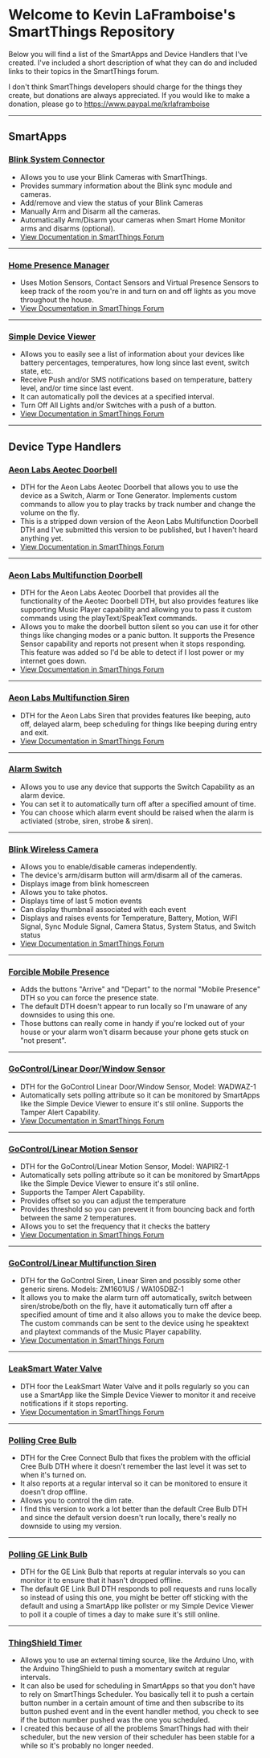 <a name="ReadMeAnchor"></a>
<h1>Welcome to Kevin LaFramboise's SmartThings Repository</h1>

Below you will find a list of the SmartApps and Device Handlers that I've created.  I've included a short description of what they can do and included links to their topics in the SmartThings forum.

I don't think SmartThings developers should charge for the things they create, but donations are always appreciated.  If you would like to make a donation, please go to https://www.paypal.me/krlaframboise

<hr />

<h2>SmartApps</h2>

<h3><a href="https://github.com/krlaframboise/SmartThings/blob/master/smartapps/krlaframboise/blink-system-connector.src/blink-system-connector.groovy">Blink System Connector</a></h3>

<ul>
<li>Allows you to use your Blink Cameras with SmartThings.<br /></li>
<li>Provides summary information about the Blink sync module and cameras.<br /></li>

<li>Add/remove and view the status of your Blink Cameras<br /></li>

<li>Manually Arm and Disarm all the cameras.<br /></li>

<li>Automatically Arm/Disarm your cameras when Smart Home Monitor arms and disarms (optional).<br /></li>

<li><a href="https://community.smartthings.com/t/release-blink-camera-device-handler-smartapp/44100?u=krlaframboise">View Documentation in SmartThings Forum</a></li>
</ul>

<hr />

<h3><a href="https://github.com/krlaframboise/SmartThings/blob/master/smartapps/krlaframboise/home-presence-manager.src/home-presence-manager.groovy">Home Presence Manager</a></h3>
<ul>
<li>Uses Motion Sensors, Contact Sensors and Virtual Presence Sensors to keep track of the room you're in and turn on and off lights as you move throughout the house.<br /></li>

<li><a href="https://community.smartthings.com/t/release-home-presence-manager/48449?u=krlaframboise">View Documentation in SmartThings Forum</a></li>
</ul>

<hr />

<h3><a href="https://github.com/krlaframboise/SmartThings/blob/master/smartapps/krlaframboise/simple-device-viewer.src/simple-device-viewer.groovy">Simple Device Viewer</a></h3>

<ul>
<li>Allows you to easily see a list of information about your devices like battery percentages, temperatures, how long since last event, switch state, etc.<br /></li>

<li>Receive Push and/or SMS notifications based on temperature, battery level, and/or time since last event.<br /></li>

<li>It can automatically poll the devices at a specified interval.<br /></li>

<li>Turn Off All Lights and/or Switches with a push of a button.<br /></li>

<li><a href="https://community.smartthings.com/t/release-simple-device-viewer/42481?u=krlaframboise">View Documentation in SmartThings Forum</a><br /></li>
</ul>

<hr />

<h2>Device Type Handlers</h2>

<h3><a href="https://github.com/krlaframboise/SmartThings/tree/master/devicetypes/krlaframboise/aeotec-doorbell.src">Aeon Labs Aeotec Doorbell</a></h3>

<ul>
<li>DTH for the Aeon Labs Aeotec Doorbell that allows you to use the device as a Switch, Alarm or Tone Generator. Implements custom commands to allow you to play tracks by track number and change the volume on the fly.<br /></li>

<li>This is a stripped down version of the Aeon Labs Multifunction Doorbell DTH and I've submitted this version to be published, but I haven't heard anything yet.<br /></li>

<li><a href="https://community.smartthings.com/t/release-aeon-labs-aeotec-doorbell/39166?u=krlaframboise">View Documentation in SmartThings Forum</a></li>
</ul>

<hr />

<h3><a href="https://github.com/krlaframboise/SmartThings/tree/master/devicetypes/krlaframboise/aeon-labs-multifunction-doorbell.src">Aeon Labs Multifunction Doorbell</a></h3>

<ul>
<li>DTH for the Aeon Labs Aeotec Doorbell that provides all the functionality of the Aeotec Doorbell DTH, but also provides features like supporting Music Player capability and allowing you to pass it custom commands using the playText/SpeakText commands.<br /></li>
<li>Allows you to make the doorbell button silent so you can use it for other things like changing modes or a panic button.  It supports the Presence Sensor capability and reports not present when it stops responding.  This feature was added so I'd be able to detect if I lost power or my internet goes down.<br /></li>

<li><a href="https://community.smartthings.com/t/release-aeon-labs-aeotec-doorbell/39166?u=krlaframboise">View Documentation in SmartThings Forum</a></li>
</ul>

<hr />

<h3><a href="https://github.com/krlaframboise/SmartThings/tree/master/devicetypes/krlaframboise/aeon-labs-multifunction-siren.src">Aeon Labs Multifunction Siren</a></h3>

<ul>
<li>DTH for the Aeon Labs Siren that provides features like beeping, auto off, delayed alarm, beep scheduling for things like beeping during entry and exit.<br /></li>
<li><a href="https://community.smartthings.com/t/release-aeon-labs-multifunction-siren/40652?u=krlaframboise">View Documentation in SmartThings Forum</a><br /></li>
</ul>

<hr />

<h3><a href="https://github.com/krlaframboise/SmartThings/tree/master/devicetypes/krlaframboise/alarm-switch.src">Alarm Switch</a></h3>
<ul>
<li>Allows you to use any device that supports the Switch Capability as an alarm device.<br /></li>
<li>You can set it to automatically turn off after a specified amount of time.<br /></li>
<li>You can choose which alarm event should be raised when the alarm is activiated (strobe, siren, strobe & siren).</li>
</ul>

<hr />

<h3><a href="https://github.com/krlaframboise/SmartThings/tree/master/devicetypes/krlaframboise/blink-wireless-camera.src">Blink Wireless Camera</a></h3>

<ul>
<li>Allows you to enable/disable cameras independently.<br /></li>

<li>The device's arm/disarm button will arm/disarm all of the cameras.<br /></li>

<li>Displays image from blink homescreen<br /></li>

<li>Allows you to take photos.<br /></li>

<li>Displays time of last 5 motion events<br /></li>

<li>Can display thumbnail associated with each event<br /></li>

<li>Displays and raises events for Temperature, Battery, Motion, WiFI Signal, Sync Module Signal, Camera Status, System Status, and Switch status<br /></li>


<li><a href="https://community.smartthings.com/t/release-blink-camera-device-handler-smartapp/44100?u=krlaframboise">View Documentation in SmartThings Forum</a></li>
</ul>


<hr />
<h3><a href="https://github.com/krlaframboise/SmartThings/blob/master/devicetypes/krlaframboise/forcible-mobile-presence.src/forcible-mobile-presence.groovy">Forcible Mobile Presence</a></h3>
<ul>
<li>Adds the buttons "Arrive" and "Depart" to the normal "Mobile Presence" DTH so you can force the presence state.</li>
<li>The default DTH doesn't appear to run locally so I'm unaware of any downsides to using this one.</li>
<li>Those buttons can really come in handy if you're locked out of your house or your alarm won't disarm because your phone gets stuck on "not present".</li>
</ul>


<hr />
<h3><a href="https://github.com/krlaframboise/SmartThings/tree/master/devicetypes/krlaframboise/gocontrol-contact-sensor.src">GoControl/Linear Door/Window Sensor</a></h3>

<ul>
<li>DTH for the GoControl Linear Door/Window Sensor, Model: WADWAZ-1<br /></li>
<li>Automatically sets polling attribute so it can be monitored by SmartApps like the Simple Device Viewer to ensure it's stil online.
Supports the Tamper Alert Capability.<br /></li>
<li><a href="https://community.smartthings.com/t/release-gocontrol-door-window-sensor-motion-sensor-and-siren-dth/50728?u=krlaframboise">View Documentation in SmartThings Forum</a></li>
</ul>

<hr />
<h3><a href="https://github.com/krlaframboise/SmartThings/tree/master/devicetypes/krlaframboise/gocontrol-motion-sensor.src">GoControl/Linear Motion Sensor</a></h3>

<ul>
<li>DTH for the GoControl/Linear Motion Sensor, Model: WAPIRZ-1<br /></li>
<li>Automatically sets polling attribute so it can be monitored by SmartApps like the Simple Device Viewer to ensure it's stil online.<br /></li>
<li>Supports the Tamper Alert Capability.<br /></li>
<li>Provides offset so you can adjust the temperature<br /></li>
<li>Provides threshold so you can prevent it from bouncing back and forth between the same 2 temperatures.<br /></li>
<li>Allows you to set the frequency that it checks the battery<br /></li>
<li><a href="https://community.smartthings.com/t/release-gocontrol-door-window-sensor-motion-sensor-and-siren-dth/50728?u=krlaframboise">View Documentation in SmartThings Forum</a></li>
</ul>

<hr />

<h3><a href="https://github.com/krlaframboise/SmartThings/tree/master/devicetypes/krlaframboise/gocontrol-multifunction-siren.src">GoControl/Linear Multifunction Siren</a></h3>

<ul>
<li>DTH for the GoControl Siren, Linear Siren and possibly some other generic sirens. Models: ZM1601US / WA105DBZ-1<br /></li>

<li>It allows you to make the alarm turn off automatically, switch between siren/strobe/both on the fly, have it automatically turn off after a specified amount of time and it also allows you to make the device beep.  The custom commands can be sent to the device using he speaktext and playtext commands of the Music Player capability.<br /></li>
<li><a href="https://community.smartthings.com/t/release-gocontrol-siren-linear-siren/47024?u=krlaframboise">View Documentation in SmartThings Forum</a></li>
</ul>

<hr />

<h3><a href="https://github.com/krlaframboise/SmartThings/blob/master/devicetypes/krlaframboise/leaksmart-water-valve.src/leaksmart-water-valve.groovy">LeakSmart Water Valve</a></h3>

<ul>
<li>DTH foor the LeakSmart Water Valve and it polls regularly so you can use a SmartApp like the Simple Device Viewer to monitor it and receive notifications if it stops reporting.<br /></li>
<li><a href="https://community.smartthings.com/t/release-leaksmart-water-valve/48669?u=krlaframboise">View Documentation in SmartThings Forum</a><br /></li>
</ul>

<hr />

<h3><a href="https://github.com/krlaframboise/SmartThings/tree/master/devicetypes/krlaframboise/polling-cree-bulb.src">Polling Cree Bulb</a></h3>
<ul>
<li>DTH for the Cree Connect Bulb that fixes the problem with the official Cree Bulb DTH where it doesn't remember the last level it was set to when it's turned on.<br /></li>
<li>It also reports at a regular interval so it can be monitored to ensure it doesn't drop offline.<br /></li>
<li>Allows you to control the dim rate.</li>
<li>I find this version to work a lot better than the default Cree Bulb DTH and since the default version doesn't run locally, there's really no downside to using my version.</li>
</ul>

<hr />

<h3><a href="https://github.com/krlaframboise/SmartThings/tree/master/devicetypes/krlaframboise/polling-ge-link-bulb.src">Polling GE Link Bulb</a></h3>
<ul>
<li>DTH for the GE Link Bulb that reports at regular intervals so you can monitor it to ensure that it hasn't dropped offline.</li>
<li>The default GE Link Bull DTH responds to poll requests and runs locally so instead of using this one, you might be better off sticking with the default and using a SmartApp like pollster or my Simple Device Viewer to poll it a couple of times a day to make sure it's still online.</li> 
</ul>

<hr />

<h3><a href="https://github.com/krlaframboise/SmartThings/tree/master/devicetypes/krlaframboise/thingshield-timer.src">ThingShield Timer</a></h3>

<ul>
<li>Allows you to use an external timing source, like the Arduino Uno, with the Arduino ThingShield to push a momentary switch at regular intervals.<br /> </li>
<li>It can also be used for scheduling in SmartApps so that you don't have to rely on SmartThings Scheduler.  You basically tell it to push a certain button number in a certain amount of time and then subscribe to its button pushed event and in the event handler method, you check to see if the button number pushed was the one you scheduled.<br /> </li>
<li>I created this because of all the problems SmartThings had with their scheduler, but the new version of their scheduler has been stable for a while so it's probably no longer needed.</li>
</ul>
